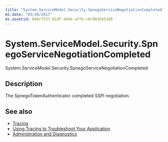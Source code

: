 ```yaml
---
title: "System.ServiceModel.Security.SpnegoServiceNegotiationCompleted"
ms.date: "03/30/2017"
ms.assetid: 840c7537-81df-4bb6-affb-c6c9036453d0
---
```

# System.ServiceModel.Security.SpnegoServiceNegotiationCompleted
System.ServiceModel.Security.SpnegoServiceNegotiationCompleted  
  
## Description  
 The SpnegoTokenAuthenticator completed SSPI negotiation.  
  
## See also

- [Tracing](index.md)
- [Using Tracing to Troubleshoot Your Application](using-tracing-to-troubleshoot-your-application.md)
- [Administration and Diagnostics](../index.md)
